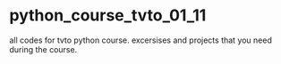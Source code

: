 # python_course_tvto_01_11
all codes for tvto python course. excersises and projects that you need during the course.
